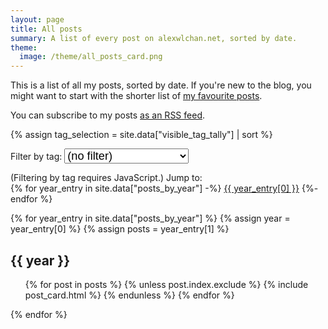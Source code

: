 ```yaml
---
layout: page
title: All posts
summary: A list of every post on alexwlchan.net, sorted by date.
theme:
  image: /theme/all_posts_card.png
---
```


This is a list of all my posts, sorted by date.
If you're new to the blog, you might want to start with the shorter list of [my favourite posts](/best-of/).

You can subscribe to my posts [as an RSS feed](/atom.xml).

<script src="/scripts/tag-filters.js"></script>

<div id="tag_filter">
  {% assign tag_selection = site.data["visible_tag_tally"] | sort %}

  <p>Filter by tag:
    <select id="tag_selection" onchange="applyTagFilters()">
      <option value="_nofilter_">(no filter)</option>
      {% for tag in tag_selection %}
        <option value="{{ tag[0] }}">{{ tag[0] }} ({{ tag[1] }})</option>
      {% endfor %}
    </select>
  </p>
</div>

<noscript>
  (Filtering by tag requires JavaScript.)
</noscript>

<style>
  #tag_filter.enabled {
    margin-bottom: -5px;
    margin-top:    -5px;
  }

  #tag_filter.enabled p {
    background: rgba(208, 28, 17, 0.25);
    border-radius: 4px;
    padding: 5px 10px;
    margin-left:  -10px;
    margin-right: -10px;
  }

  /* In the responsive design tester in Safari, the <select> moves on to
   * a new line at ~350px.  This deliberately moves it onto a separate line
   * at a bit wider for that, to accommodate for new tags.
   *
   * The filter will shift around slightly, but on a mobile screen I think
   * that's less of an issue – the <select> will take up the whole screen
   * while you interact with it.
   */
  @media screen and (max-width: 400px) {
    #tag_filter.enabled p {
      padding-top: 7px;
    }

    #tag_filter select {
      display: block;
      margin-top:    5px;
      margin-bottom: 5px;
    }
  }

  select {
    font-size: 130%;
  }

  /* Ensure the label and list of years appear on the same line */
  #jumpto_label, #jumpto_list {
    display: inline-block;
    margin: 0;
  }

  #jumpto_list {
    list-style-type: none;
    padding-left: 0px !important;
  }

  /* Ensure they all display in a line */
  #jumpto_list li {
    display: inline;
  }

  /* This inserts the slashes between years.  See the comment in tag-filters.js
     for more on how/why this works. */
  #jumpto_list li:not(:first-child)::before {
    content: " / ";
  }

  #jumpto_list li.first_visible_jumpto::before {
    content: " ";
  }
</style>

<p id="jumpto_label">
  Jump to:&nbsp;<ul id="jumpto_list">
  {% for year_entry in site.data["posts_by_year"] -%}
    <li data-jumpto-year="{{ year_entry[0] }}">
      <a href="#year-{{ year_entry[0] }}" class="novisited">{{ year_entry[0] }}</a>
    </li>
  {%- endfor %}
  </ul>
</p>

{% for year_entry in site.data["posts_by_year"] %}
{% assign year = year_entry[0] %}
{% assign posts = year_entry[1] %}

<div class="year_group" data-group-year="{{ year }}" id="posts-{{ year }}">
  <h2 id="year-{{ year }}">{{ year }}</h2>

  <ul class="post_cards">
  {% for post in posts %}
    {% unless post.index.exclude %}
      {% include post_card.html %}
    {% endunless %}
  {% endfor %}
  </ul>
</div>
{% endfor %}
